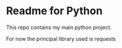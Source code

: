 # Readme for Python

This repo contains my main python project.

For now the principal library used is requests
